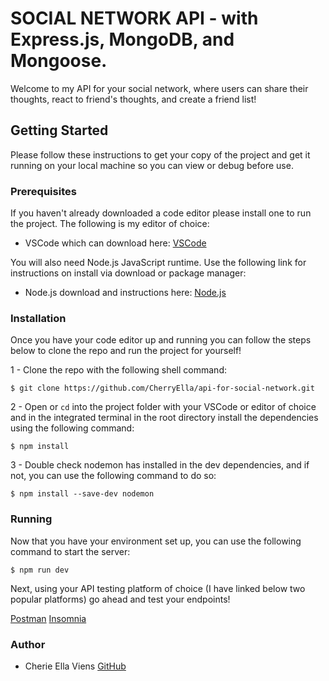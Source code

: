 # SOCIAL NETWORK API - with Express.js, MongoDB, and Mongoose.
Welcome to my API for your social network, where users can share their thoughts, react to friend's thoughts, and create a friend list!
## Getting Started
Please follow these instructions to get your copy of the project and get it running on your local machine so you can view or debug before use.

### Prerequisites
If you haven't already downloaded a code editor please install one to run the project. The following is my editor of choice:

- VSCode which can download here: [VSCode](https://code.visualstudio.com/)

You will also need Node.js JavaScript runtime. Use the following link for instructions on install via download or package manager:

- Node.js download and instructions here: [Node.js](https://nodejs.dev/en/download/package-manager)

### Installation
Once you have your code editor up and running you can follow the steps below to clone the repo and run the project for yourself!

1 - Clone the repo with the following shell command:


`$ git clone https://github.com/CherryElla/api-for-social-network.git`

2 - Open or `cd` into the project folder with your VSCode or editor of choice and in the integrated terminal in the root directory install the dependencies using the following command:

`$ npm install`

3 -  Double check nodemon has installed in the dev dependencies, and if not, you can use the following command to do so:

`$ npm install --save-dev nodemon`

### Running
Now that you have your environment set up, you can use the following command to start the server:

`$ npm run dev`

Next, using your API testing platform of choice (I have linked below two popular platforms) go ahead and test your endpoints! 

[Postman](https://www.postman.com/)
[Insomnia](https://insomnia.rest/)

### Author

- Cherie Ella Viens [GitHub](https://github.com/CherryElla)